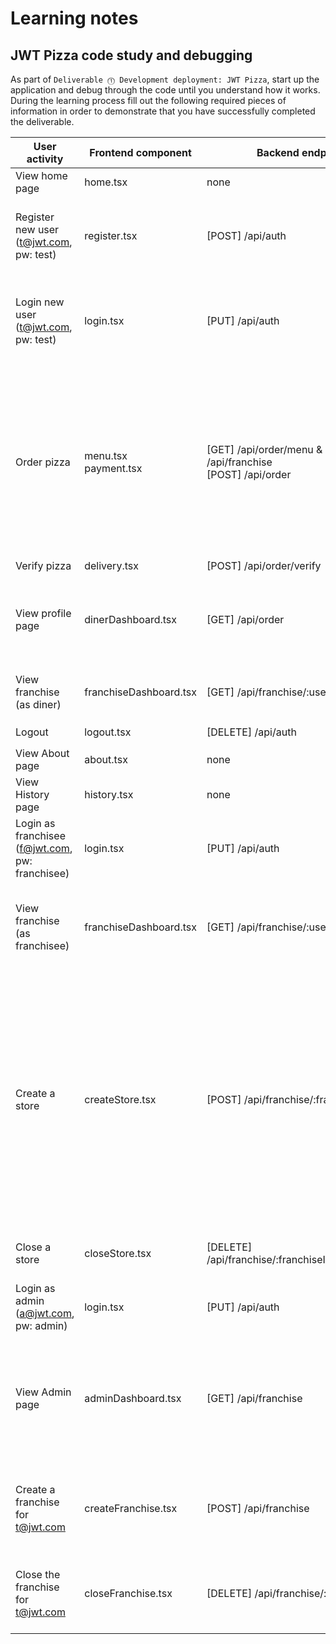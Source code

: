# Learning notes



## JWT Pizza code study and debugging

As part of `Deliverable ⓵ Development deployment: JWT Pizza`, start up the application and debug through the code until you understand how it works. During the learning process fill out the following required pieces of information in order to demonstrate that you have successfully completed the deliverable.

| User activity                                       | Frontend component | Backend endpoints | Database SQL |
| --------------------------------------------------- | ------------------ | ----------------- | ------------ |
| View home page                                      |      home.tsx      |       none        |    none      |
| Register new user<br/>(t@jwt.com, pw: test)         |       register.tsx             | [POST] /api/auth |   INSERT INTO user (name, email, password) VALUES (?, ?, ?) <br/> INSERT INTO userRole (userId, role, objectId) VALUES (?, ?, ?)                          |              
| Login new user<br/>(t@jwt.com, pw: test)            |    login.tsx       |  [PUT]  /api/auth |   get user with    "SELECT * FROM user WHERE email=?" and compare password </br> get role with  "SELECT * FROM userRole WHERE userId=?"       |
| Order pizza                                         |         menu.tsx <br/> payment.tsx          |   [GET] /api/order/menu & [GET] /api/franchise       <br/> [POST] /api/order         |   SELECT * FROM menu  & SELECT id, name FROM franchise && SELECT id, name FROM store WHERE franchiseId=?   <br/> SELECT id, name FROM store WHERE franchiseId=? <br/> INSERT INTO dinerOrder (dinerId, franchiseId, storeId, date) VALUES (?, ?, ?, now()) & INSERT INTO orderItem (orderId, menuId, description, price) VALUES (?, ?, ?, ?)  |
| Verify pizza                                        |        delivery.tsx            |    [POST] /api/order/verify             |      None        |
| View profile page                                   |       dinerDashboard.tsx             |        [GET] /api/order           |       "SELECT id, franchiseId, storeId, date FROM dinerOrder WHERE dinerId=?"   & "SELECT id, menuId, description, price FROM orderItem WHERE orderId=?"    |
| View franchise<br/>(as diner)                       |   franchiseDashboard.tsx                 |     [GET] /api/franchise/:userId             |        SELECT objectId FROM userRole WHERE role='franchisee' AND userId=?      |
| Logout                                              |      logout.tsx | [DELETE]  /api/auth  |      logoutUser(token) `DELETE FROM auth WHERE token=?`        |
| View About page                                     |           about.tsx         |     none              |     none         |
| View History page                                   |          history.tsx          |     none              |      none        |
| Login as franchisee<br/>(f@jwt.com, pw: franchisee) |        login.tsx            |      [PUT] /api/auth             |  SELECT * FROM user WHERE email=? <br/>    SELECT * FROM userRole WHERE userId=?     |
| View franchise<br/>(as franchisee)                  |         franchiseDashboard.tsx           |         [GET] /api/franchise/:userId           |       SELECT objectId FROM userRole WHERE role='franchisee' AND userId=? <br/>   SELECT id, name FROM franchise WHERE id in (${franchiseIds.join(',')})   |
| Create a store                                      |        createStore.tsx            |     [POST] /api/franchise/:franchiseId/store          |    getFranchise() "SELECT u.id, u.name, u.email FROM userRole AS ur JOIN user AS u ON u.id=ur.userId WHERE ur.objectId=? AND ur.role='franchisee'" </br>   "SELECT s.id, s.name, COALESCE(SUM(oi.price), 0) AS totalRevenue FROM dinerOrder AS do JOIN orderItem AS oi ON do.id=oi.orderId RIGHT JOIN store AS s ON s.id=do.storeId WHERE s.franchiseId=? GROUP BY s.id"  <br/>  createStore() INSERT INTO store (franchiseId, name) VALUES (?, ?) |
| Close a store                                       |     closeStore.tsx               |    [DELETE] /api/franchise/:franchiseId/store/:storeId'               |    getFranchise() see above </br> deleteStore() DELETE FROM store WHERE franchiseId=? AND id=?         |
| Login as admin<br/>(a@jwt.com, pw: admin)           |       login.tsx             |      [PUT]  /api/auth             |    SELECT * FROM user WHERE email=? <br/>    SELECT * FROM userRole WHERE userId=?           |
| View Admin page                                     |        adminDashboard.tsx            |     [GET] /api/franchise              |     SELECT id, name FROM franchise SELECT u.id, u.name, u.email FROM userRole AS ur JOIN user AS u ON u.id=ur.userId WHERE ur.objectId=? AND ur.role='franchisee'   SELECT id, name FROM store WHERE franchiseId=?  |
| Create a franchise for t@jwt.com                    |      createFranchise.tsx              |     [POST] /api/franchise              |     SELECT id, name FROM user WHERE email=?    INSERT INTO franchise (name) VALUES (?) .    INSERT INTO userRole (userId, role, objectId) VALUES (?, ?, ?)   |
| Close the franchise for t@jwt.com                   |        closeFranchise.tsx            |  [DELETE] /api/franchise/:franchiseId                |         DELETE FROM store WHERE franchiseId=?   DELETE FROM userRole WHERE objectId=?   DELETE FROM franchise WHERE id=?     |


